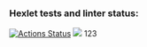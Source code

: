 ### Hexlet tests and linter status:

[![Actions Status](https://github.com/yaroslavskiba/frontend-project-lvl1/workflows/hexlet-check/badge.svg)](https://github.com/yaroslavskiba/frontend-project-lvl1/actions)
<a href="https://codeclimate.com/github/yaroslavskiba/frontend-project-lvl1/maintainability"><img src="https://api.codeclimate.com/v1/badges/2f9bd936816c4ebada48/maintainability" /></a>
123
